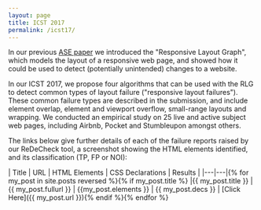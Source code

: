 ```yaml
---
layout: page
title: ICST 2017
permalink: /icst17/
---
```


In our previous [ASE paper](http://redecheck.org/publications/) we introduced the "Responsive Layout Graph", which models the layout of a responsive web page, and showed how it could be used to detect (potentially unintended) changes to a website.

In our ICST 2017, we propose four algorithms that can be used with the RLG to detect common types of layout failure ("responsive layout failures"). These common failure types are described in the submission, and include element overlap, element and viewport overflow, small-range layouts and wrapping. We conducted an empirical study on 25 live and active subject web pages, including Airbnb, Pocket and Stumbleupon amongst others.

The links below give further details of each of the failure reports raised by our ReDeCheck tool, a screenshot showing the HTML elements identified, and its classification (TP, FP or NOI):


| Title | URL | HTML Elements | CSS Declarations | Results |
|---|---|{% for my_post in site.posts reversed %}{% if my_post.title %}
|{{ my_post.title }}  |{{ my_post.fullurl }}  | {{my_post.elements }} | {{ my_post.decs }} | [Click Here]({{ my_post.url }}){% endif %}{% endfor %}